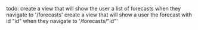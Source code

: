 todo: create a view that will show the user a list of forecasts when they navigate to '/forecasts'
create a view that will show a user the forecast with id "id" when they navigate to '/forecasts/"id"'